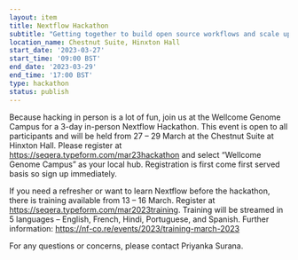 ```yaml
---
layout: item
title: Nextflow Hackathon
subtitle: "Getting together to build open source workflows and scale up our science."
location_name: Chestnut Suite, Hinxton Hall
start_date: '2023-03-27'
start_time: '09:00 BST'
end_date: '2023-03-29'
end_time: '17:00 BST'
type: hackathon
status: publish
---
```


Because hacking in person is a lot of fun, join us at the Wellcome Genome Campus for a 3-day in-person Nextflow Hackathon. This event is open to all participants and will be held from 27 – 29 March at the Chestnut Suite at Hinxton Hall. Please register at https://seqera.typeform.com/mar23hackathon and select “Wellcome Genome Campus” as your local hub. Registration is first come first served basis so sign up immediately. 

If you need a refresher or want to learn Nextflow before the hackathon, there is training available from 13 – 16 March. Register at https://seqera.typeform.com/mar2023training. Training will be streamed in 5 languages – English, French, Hindi, Portuguese, and Spanish. Further information: https://nf-co.re/events/2023/training-march-2023

For any questions or concerns, please contact Priyanka Surana.
